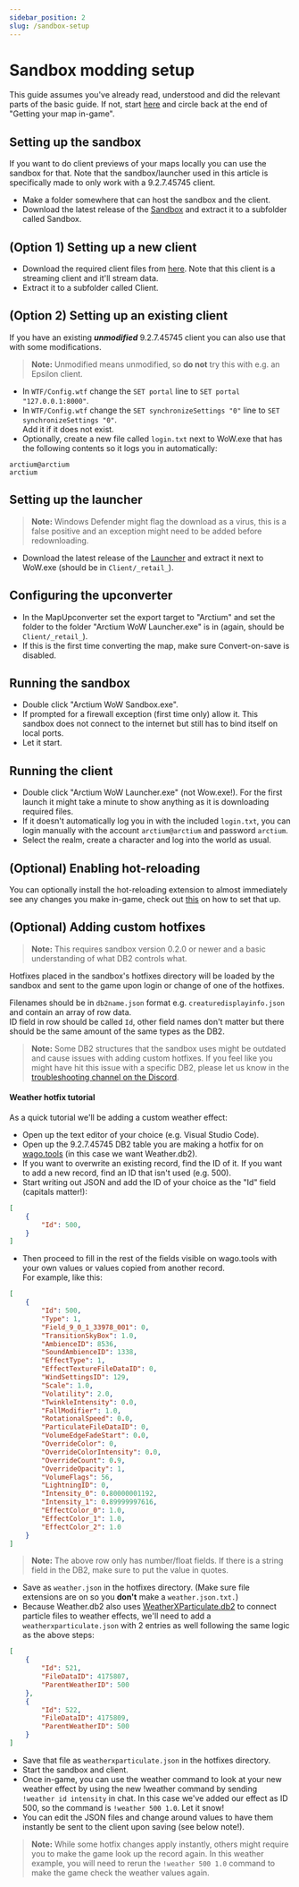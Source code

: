 ```yaml
---
sidebar_position: 2
slug: /sandbox-setup
---
```


# Sandbox modding setup
This guide assumes you've already read, understood and did the relevant parts of the basic guide. If not, start [here](/) and circle back at the end of "Getting your map in-game".

## Setting up the sandbox
If you want to do client previews of your maps locally you can use the sandbox for that. Note that the sandbox/launcher used in this article is specifically made to only work with a 9.2.7.45745 client. 

- Make a folder somewhere that can host the sandbox and the client.
- Download the latest release of the [Sandbox](https://github.com/ModernWoWTools/Sandbox/releases) and extract it to a subfolder called Sandbox.

## (Option 1) Setting up a new client
- Download the required client files from [here](https://wow.tools/pub/927Client.zip). Note that this client is a streaming client and it'll stream data.
- Extract it to a subfolder called Client.

## (Option 2) Setting up an existing client
If you have an existing **_unmodified_** 9.2.7.45745 client you can also use that with some modifications.

> **Note:** Unmodified means unmodified, so **do not** try this with e.g. an Epsilon client.

- In `WTF/Config.wtf` change the `SET portal` line to `SET portal "127.0.0.1:8000"`.
- In `WTF/Config.wtf` change the `SET synchronizeSettings "0"` line to `SET synchronizeSettings "0"`.  
Add it if it does not exist.
- Optionally, create a new file called `login.txt` next to WoW.exe that has the following contents so it logs you in automatically:
```
arctium@arctium
arctium
```
## Setting up the launcher
> **Note:** Windows Defender might flag the download as a virus, this is a false positive and an exception might need to be added before redownloading.   
- Download the latest release of the [Launcher](https://github.com/ModernWoWTools/Launcher/releases) and extract it next to WoW.exe (should be in `Client/_retail_`).

## Configuring the upconverter
- In the MapUpconverter set the export target to "Arctium" and set the folder to the folder "Arctium WoW Launcher.exe" is in (again, should be `Client/_retail_`).
- If this is the first time converting the map, make sure Convert-on-save is disabled.

## Running the sandbox
- Double click "Arctium WoW Sandbox.exe".
- If prompted for a firewall exception (first time only) allow it. This sandbox does not connect to the internet but still has to bind itself on local ports. 
- Let it start.

## Running the client
- Double click "Arctium WoW Launcher.exe" (not Wow.exe!). For the first launch it might take a minute to show anything as it is downloading required files.
- If it doesn't automatically log you in with the included `login.txt`, you can login manually with the account `arctium@arctium` and password `arctium`.
- Select the realm, create a character and log into the world as usual.

## (Optional) Enabling hot-reloading
You can optionally install the hot-reloading extension to almost immediately see any changes you make in-game, check out [this](/hot-reloading) on how to set that up.

## (Optional) Adding custom hotfixes
> **Note:** This requires sandbox version 0.2.0 or newer and a basic understanding of what DB2 controls what.  

Hotfixes placed in the sandbox's hotfixes directory will be loaded by the sandbox and sent to the game upon login or change of one of the hotfixes.

Filenames should be in `db2name.json` format e.g. `creaturedisplayinfo.json` and contain an array of row data.  
ID field in row should be called `Id`, other field names don't matter but there should be the same amount of the same types as the DB2.

> **Note:** Some DB2 structures that the sandbox uses might be outdated and cause issues with adding custom hotfixes. If you feel like you might have hit this issue with a specific DB2, please let us know in the [troubleshooting channel on the Discord](https://discord.gg/q4tRTwwDEQ).

#### Weather hotfix tutorial
As a quick tutorial we'll be adding a custom weather effect:

- Open up the text editor of your choice (e.g. Visual Studio Code).
- Open up the 9.2.7.45745 DB2 table you are making a hotfix for on [wago.tools](https://wago.tools/db2/Weather?build=9.2.7.45745&sort[ID]=desc) (in this case we want Weather.db2).
- If you want to overwrite an existing record, find the ID of it. If you want to add a new record, find an ID that isn't used (e.g. 500).
- Start writing out JSON and add the ID of your choice as the "Id" field (capitals matter!):
```json
[
    {
        "Id": 500,
    }
]  
```
- Then proceed to fill in the rest of the fields visible on wago.tools with your own values or values copied from another record.  
For example, like this:
```json
[
    {
        "Id": 500,
        "Type": 1,
        "Field_9_0_1_33978_001": 0,
        "TransitionSkyBox": 1.0,
        "AmbienceID": 8536,
        "SoundAmbienceID": 1338,
        "EffectType": 1,
        "EffectTextureFileDataID": 0,
        "WindSettingsID": 129,
        "Scale": 1.0,
        "Volatility": 2.0,
        "TwinkleIntensity": 0.0,
        "FallModifier": 1.0,
        "RotationalSpeed": 0.0,
        "ParticulateFileDataID": 0,
        "VolumeEdgeFadeStart": 0.0,
        "OverrideColor": 0,
        "OverrideColorIntensity": 0.0,
        "OverrideCount": 0.9,
        "OverrideOpacity": 1,
        "VolumeFlags": 56,
        "LightningID": 0,
        "Intensity_0": 0.80000001192,
        "Intensity_1": 0.89999997616,
        "EffectColor_0": 1.0,
        "EffectColor_1": 1.0,
        "EffectColor_2": 1.0
    }
]
```
> **Note:** The above row only has number/float fields. If there is a string field in the DB2, make sure to put the value in quotes.
- Save as `weather.json` in the hotfixes directory. (Make sure file extensions are on so you **don't** make a `weather.json.txt.`)
- Because Weather.db2 also uses [WeatherXParticulate.db2](https://wago.tools/db2/WeatherXParticulate?build=9.2.7.45745&sort[ID]=desc) to connect particle files to weather effects, we'll need to add a `weatherxparticulate.json` with 2 entries as well following the same logic as the above steps:
```json
[
    {
        "Id": 521,
        "FileDataID": 4175807,
        "ParentWeatherID": 500
    },
    {
        "Id": 522,
        "FileDataID": 4175809,
        "ParentWeatherID": 500
    }
]
```
- Save that file as `weatherxparticulate.json` in the hotfixes directory.
- Start the sandbox and client.
- Once in-game, you can use the weather command to look at your new weather effect by using the new !weather command by sending `!weather id intensity` in chat. In this case we've added our effect as ID 500, so the command is `!weather 500 1.0`. Let it snow!
- You can edit the JSON files and change around values to have them instantly be sent to the client upon saving (see below note!).

> **Note:** While some hotfix changes apply instantly, others might require you to make the game look up the record again. In this weather example, you will need to rerun the `!weather 500 1.0` command to make the game check the weather values again.
